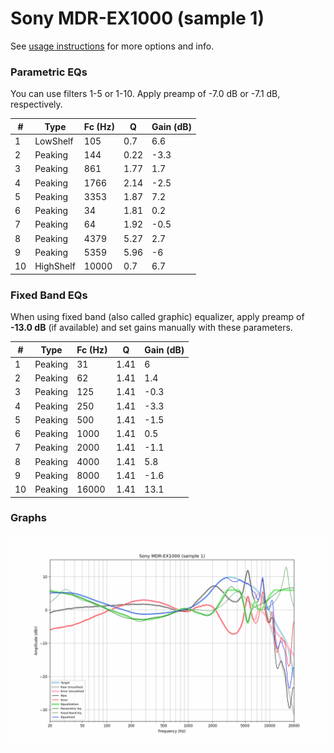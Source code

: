 # Sony MDR-EX1000 (sample 1)
See [usage instructions](https://github.com/jaakkopasanen/AutoEq#usage) for more options and info.

### Parametric EQs
You can use filters 1-5 or 1-10. Apply preamp of -7.0 dB or -7.1 dB, respectively.

|   # | Type      |   Fc (Hz) |    Q |   Gain (dB) |
|-----|-----------|-----------|------|-------------|
|   1 | LowShelf  |       105 | 0.7  |         6.6 |
|   2 | Peaking   |       144 | 0.22 |        -3.3 |
|   3 | Peaking   |       861 | 1.77 |         1.7 |
|   4 | Peaking   |      1766 | 2.14 |        -2.5 |
|   5 | Peaking   |      3353 | 1.87 |         7.2 |
|   6 | Peaking   |        34 | 1.81 |         0.2 |
|   7 | Peaking   |        64 | 1.92 |        -0.5 |
|   8 | Peaking   |      4379 | 5.27 |         2.7 |
|   9 | Peaking   |      5359 | 5.96 |        -6   |
|  10 | HighShelf |     10000 | 0.7  |         6.7 |

### Fixed Band EQs
When using fixed band (also called graphic) equalizer, apply preamp of **-13.0 dB** (if available) and set gains manually with these parameters.

|   # | Type    |   Fc (Hz) |    Q |   Gain (dB) |
|-----|---------|-----------|------|-------------|
|   1 | Peaking |        31 | 1.41 |         6   |
|   2 | Peaking |        62 | 1.41 |         1.4 |
|   3 | Peaking |       125 | 1.41 |        -0.3 |
|   4 | Peaking |       250 | 1.41 |        -3.3 |
|   5 | Peaking |       500 | 1.41 |        -1.5 |
|   6 | Peaking |      1000 | 1.41 |         0.5 |
|   7 | Peaking |      2000 | 1.41 |        -1.1 |
|   8 | Peaking |      4000 | 1.41 |         5.8 |
|   9 | Peaking |      8000 | 1.41 |        -1.6 |
|  10 | Peaking |     16000 | 1.41 |        13.1 |

### Graphs
![](./Sony%20MDR-EX1000%20(sample%201).png)
